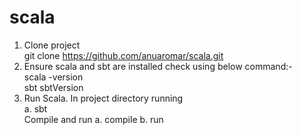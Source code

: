 # scala 

1.  Clone project <br>
    git clone https://github.com/anuaromar/scala.git
2.  Ensure scala and sbt are installed
    check using below command:-<br>
        scala -version <br>
        sbt sbtVersion
3. Run Scala. 
   In project directory running<br>
    a. sbt<br>
   Compile and run
    a. compile
    b. run
